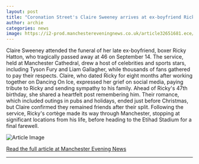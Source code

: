 ```yaml
---
layout: post
title: "Coronation Street's Claire Sweeney arrives at ex-boyfriend Ricky Hatton's funeral"
author: archie
categories: news
image: https://i2-prod.manchestereveningnews.co.uk/article32651681.ece/ALTERNATES/s1200/1_JRP_MEN_101025_hatton_007JPG.jpg
---
```

Claire Sweeney attended the funeral of her late ex-boyfriend, boxer Ricky Hatton, who tragically passed away at 46 on September 14. The service, held at Manchester Cathedral, drew a host of celebrities and sports stars, including Tyson Fury and Liam Gallagher, while thousands of fans gathered to pay their respects. Claire, who dated Ricky for eight months after working together on Dancing On Ice, expressed her grief on social media, paying tribute to Ricky and sending sympathy to his family. Ahead of Ricky's 47th birthday, she shared a heartfelt post remembering him. Their romance, which included outings in pubs and holidays, ended just before Christmas, but Claire confirmed they remained friends after their split. Following the service, Ricky's cortège made its way through Manchester, stopping at significant locations from his life, before heading to the Etihad Stadium for a final farewell.

![Article Image](https://i2-prod.manchestereveningnews.co.uk/article32651681.ece/ALTERNATES/s1200/1_JRP_MEN_101025_hatton_007JPG.jpg)

[Read the full article at Manchester Evening News](https://www.manchestereveningnews.co.uk/news/greater-manchester-news/coronation-streets-claire-sweeney-arrives-32651408)

---
